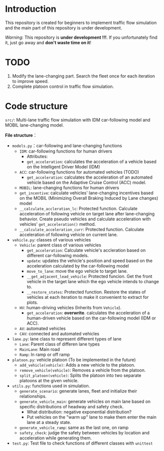 # Introduction
This repository is created for beginners to implement traffic flow simulation and the main part of this repository is under development.

*Warning*: This repository is **under development !!!**. If you unfortunately find it, just go away and **don't waste time on it**!

# TODO

1. Modify the lane-changing part. Search the fleet once for each iteration to improve speed.
2. Complete platoon control in traffic flow simulation.

# Code structure

`src/`: Multi-lane traffic flow simulation with IDM car-following model and MOBIL lane-changing model.

**File structure**：

- `models.py`：car-following and lane-changing functions
  - `IDM`: car-following functions for human drivers
    - Attributes: 
    - `get_acceleration`: calculates the acceleration of a vehicle based on the Intelligent Driver Model (IDM)
  - `ACC`: car-following functions for automated vehicles (TODO)
    - `get_acceleration`: calculates the acceleration of an automated vehicle based on the Adaptive Cruise Control (ACC) model.
  - `MOBIL`: lane-changing functions for human drivers
  - `get_incentive`: calculate vehicles' lane-changing incentives based on the MOBIL (Minimizing Overall Braking Induced by Lane changes) model
  - `__calculate_accleration_lc`: Protected function. Calculate acceleration of following vehicle on target lane after lane-changing behavior. Create pseudo vehicles and calculate acceleration with vehicles' `get_acceleration()` method.
  - `__calculate_acceleration_curr`: Protected function. Calculate acceleration of following vehicle on current lane.
- `vehicle.py`:  classes of various vehicles
  - `Vehicle`: parent class of various vehicles
    - `get_acceleration`: Calculate vehicle's accleration based on different car-following models.
    - `update`: updates the vehicle's position and speed based on the acceleration calculated by the car-following model
    - `move_to_lane`: move the ego vehicle to target lane.
    - `__get_adjacent_lead_vehicle`: Protected funcion. Get the front vehicle in the target lane which the ego vehicle intends to change to.
    - `__restore_states`: Protected function. Restore the states of vehicles at each iteration to make it convenient to extract for plots.
  - `HV`: human-driving vehicles (Inherits from `Vehicle`).
    - `get_acceleration`: **overwrite**. calculates the acceleration of a human-driven vehicle based on the car-following model (IDM or ACC).
  - `AV`: automated vehicles
  - `CAV`: connected and automated vehicles
- `lane.py`: lane class to represent different types of lane
  - `Lane`: Parent class of differen lane types
  - `MainLane`: Main road
  - `Ramp`: In ramp or off ramp
- `platoon.py`: vehicle platoon (To be implemented in the future)
  - `add_vehicle(vehicle)`: Adds a new vehicle to the platoon.
  - `remove_vehicle(vehicle)`: Removes a vehicle from the platoon.
  - `split_platoon(vehicle)`: Splits the platoon into two separate platoons at the given vehicle.
- `utils.py`: functions used in simulation.
  - `generate_scenario`: generate lanes, fleet and initialize their relationships.
  - `generate_vehicle_main`: generate vehicles on main lane based on specific distributions of headway and safety check.
    - What distribution: negative exponential distribution?
    - Put vehicles on the "warm up" lane to make them enter the main lane at a steady state.
  - `generate_vehicle_ramp`: same as the last one, on ramp
  - `safety_check`: judge the safety between vehicles by location and acceleration while generating them.
- `test.py`: Test file to check functions of different classes with `unittest` 
